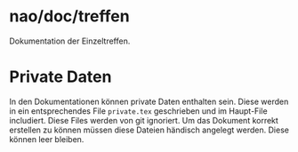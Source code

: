 # nao/doc/treffen

Dokumentation der Einzeltreffen.


# Private Daten

In den Dokumentationen können private Daten enthalten sein. Diese werden in
ein entsprechendes File `private.tex` geschrieben und im Haupt-File
includiert. Diese Files werden von git ignoriert. Um das Dokument korrekt
erstellen zu können müssen diese Dateien händisch angelegt werden. Diese
können leer bleiben.


